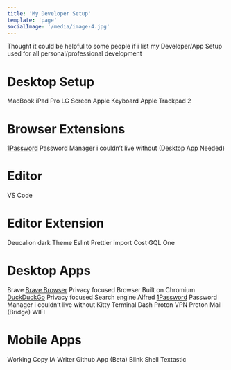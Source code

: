 ```yaml
---
title: 'My Developer Setup'
template: 'page'
socialImage: '/media/image-4.jpg'
---
```


Thought it could be helpful to some people if i list my Developer/App Setup used for all personal/professional development


# Desktop Setup
MacBook
iPad Pro
LG Screen
Apple Keyboard
Apple Trackpad 2


# Browser Extensions
[1Password](https://1password.com/) Password Manager i couldn’t live without (Desktop App Needed)


# Editor
VS Code

# Editor Extension
Deucalion dark Theme
Eslint
Prettier
import Cost
GQL One


# Desktop Apps
Brave
[Brave Browser](https://brave.com/) Privacy focused Browser Built on Chromium
[DuckDuckGo](https://duckduckgo.com/) Privacy focused Search engine
Alfred
[1Password](https://1password.com/) Password Manager i couldn’t live without 
Kitty Terminal
Dash
Proton VPN
Proton Mail (Bridge)
WIFI

# Mobile Apps
Working Copy
IA Writer
Github App (Beta)
Blink Shell
Textastic
